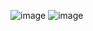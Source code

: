 ![image](https://github.com/user-attachments/assets/f1295c95-874f-496f-8e98-c97f4db6686a)
![image](https://github.com/user-attachments/assets/cd163b83-eaf7-42dd-a39f-81be230bf5cc)


